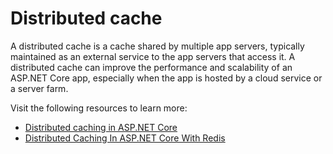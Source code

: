 # Distributed cache

A distributed cache is a cache shared by multiple app servers, typically maintained as an external service to the app servers that access it. A distributed cache can improve the performance and scalability of an ASP.NET Core app, especially when the app is hosted by a cloud service or a server farm.

Visit the following resources to learn more:

- [Distributed caching in ASP.NET Core](https://learn.microsoft.com/en-us/aspnet/core/performance/caching/distributed?view=aspnetcore-7.0)
- [Distributed Caching In ASP.NET Core With Redis](https://www.youtube.com/watch?v=Tt5zIKVMMbs)